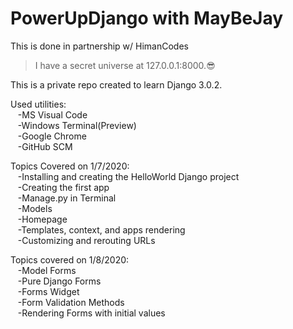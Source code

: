# PowerUpDjango with MayBeJay 
This is done in partnership w/ HimanCodes

>I have a secret universe at 127.0.0.1:8000.:sunglasses:

This is a private repo created to learn Django 3.0.2.

Used utilities:\
&nbsp;&nbsp;&nbsp;-MS Visual Code\
&nbsp;&nbsp;&nbsp;-Windows Terminal(Preview)\
&nbsp;&nbsp;&nbsp;-Google Chrome\
&nbsp;&nbsp;&nbsp;-GitHub SCM

Topics Covered on 1/7/2020:\
&nbsp;&nbsp;&nbsp;-Installing and creating the HelloWorld Django project\
&nbsp;&nbsp;&nbsp;-Creating the first app\
&nbsp;&nbsp;&nbsp;-Manage.py in Terminal\
&nbsp;&nbsp;&nbsp;-Models\
&nbsp;&nbsp;&nbsp;-Homepage\
&nbsp;&nbsp;&nbsp;-Templates, context, and apps rendering\
&nbsp;&nbsp;&nbsp;-Customizing and rerouting URLs


Topics covered on 1/8/2020:\
&nbsp;&nbsp;&nbsp;-Model Forms\
&nbsp;&nbsp;&nbsp;-Pure Django Forms\
&nbsp;&nbsp;&nbsp;-Forms Widget\
&nbsp;&nbsp;&nbsp;-Form Validation Methods\
&nbsp;&nbsp;&nbsp;-Rendering Forms with initial values
